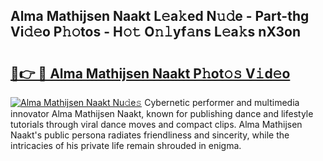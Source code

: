 ## Alma Mathijsen Naakt L𝚎a𝚔ed N𝚞𝚍e - Part-thg Vi𝚍𝚎o P𝚑𝚘tos - H𝚘𝚝 O𝚗𝚕yf𝚊ns L𝚎a𝚔s nX3on

# <h2><a href="http://kfaa0o.oniu.top/?m=Alma+Mathijsen+Naakt">🔗👉 🔴 Alma Mathijsen Naakt P𝚑ot𝚘𝚜 V𝚒d𝚎o</a></h2>

[![Alma Mathijsen Naakt Nu𝚍e𝚜](https://i.imgur.com/0qMVB7G.gif)](http://kfaa0o.oniu.top/?m=Alma+Mathijsen+Naakt)
Cybernetic performer and multimedia innovator Alma Mathijsen Naakt, known for publishing dance and lifestyle tutorials through viral dance moves and compact clips. Alma Mathijsen Naakt's public persona radiates friendliness and sincerity, while the intricacies of his private life remain shrouded in enigma.  
